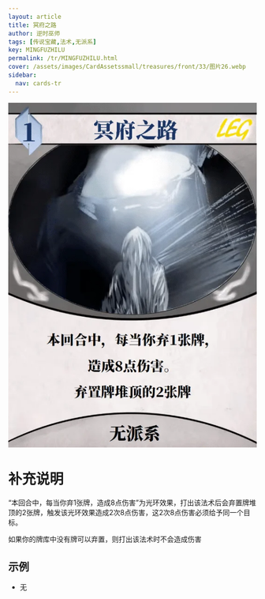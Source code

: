 ```yaml
---
layout: article
title: 冥府之路
author: 逆时巫师
tags: [传说宝藏,法术,无派系]
key: MINGFUZHILU
permalink: /tr/MINGFUZHILU.html
cover: /assets/images/CardAssetssmall/treasures/front/33/图片26.webp
sidebar:
  nav: cards-tr
---
```

![](/assets/images/CardAssets/treasures/front/33/图片26.webp)

# 补充说明
“本回合中，每当你弃1张牌，造成8点伤害”为光环效果，打出该法术后会弃置牌堆顶的2张牌，触发该光环效果造成2次8点伤害，这2次8点伤害必须给予同一个目标。

如果你的牌库中没有牌可以弃置，则打出该法术时不会造成伤害


## 示例
* 无